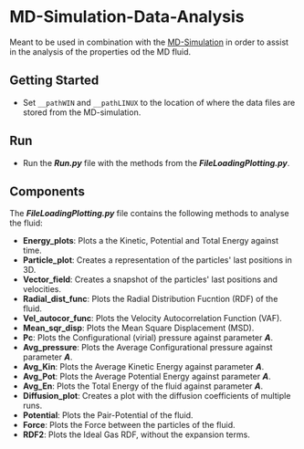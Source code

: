 # MD-Simulation-Data-Analysis

Meant to be used in combination with the [MD-Simulation](https://github.com/GiannisNikiteas/MD-simulation) in order to assist in the analysis of the properties od the MD fluid.

## Getting Started

* Set ```__pathWIN``` and ```__pathLINUX``` to the location of where the data files are stored from the MD-simulation.

## Run

* Run the ***Run.py*** file with the methods from the ***FileLoadingPlotting.py***.


## Components
The ***FileLoadingPlotting.py*** file contains the following methods to analyse the fluid:
* **Energy_plots**: Plots a the Kinetic, Potential and Total Energy against time.
* **Particle_plot**: Creates a representation of the particles' last positions in 3D.
* **Vector_field**: Creates a snapshot of the particles' last positions and velocities.
* **Radial_dist_func**: Plots the Radial Distribution Fucntion (RDF) of the fluid.
* **Vel_autocor_func**: Plots the Velocity Autocorrelation Function (VAF).
* **Mean_sqr_disp**: Plots the Mean Square Displacement (MSD).
* **Pc**: Plots the Configurational (virial) pressure against parameter ***A***.
* **Avg_pressure**: Plots the Average Configurational pressure against parameter ***A***.
* **Avg_Kin**: Plots the Average Kinetic Energy against parameter ***A***.
* **Avg_Pot**: Plots the Average Potential Energy against parameter ***A***.
* **Avg_En**: Plots the Total Energy of the fluid against parameter ***A***.
* **Diffusion_plot**: Creates a plot with the diffusion coefficients of multiple runs.
* **Potential**: Plots the Pair-Potential of the fluid.
* **Force**: Plots the Force between the particles of the fluid.
* **RDF2**: Plots the Ideal Gas RDF, without the expansion terms.
